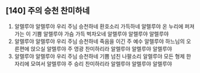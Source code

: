 ## [140] 주의 승천 찬미하네

1) 알렐루야 알렐루야 우리 주님 승천하네 환호소리 가득하네 알렐루야 온 누리에 퍼져가는 이 기쁨 알렐루야 가슴 가득 벅차오네 알렐루야 알렐루야 알렐루야 
2) 알렐루야 알렐루야 우리 주님 승천하네 죽음을 이긴 주 예수 알렐루야 하느님의 오른편에 앉으실 알렐루야 주 영광 찬미하리라 알렐루야 알렐루야 알렐루야
3) 알렐루야 알렐루야 우리 주님 승천하네 기쁨 넘친 나팔소리 알렐루야 모든 형제 한자리에 모여서 알렐루야 주 승리 찬미하리라 알렐루야 알렐루야 알렐루야
